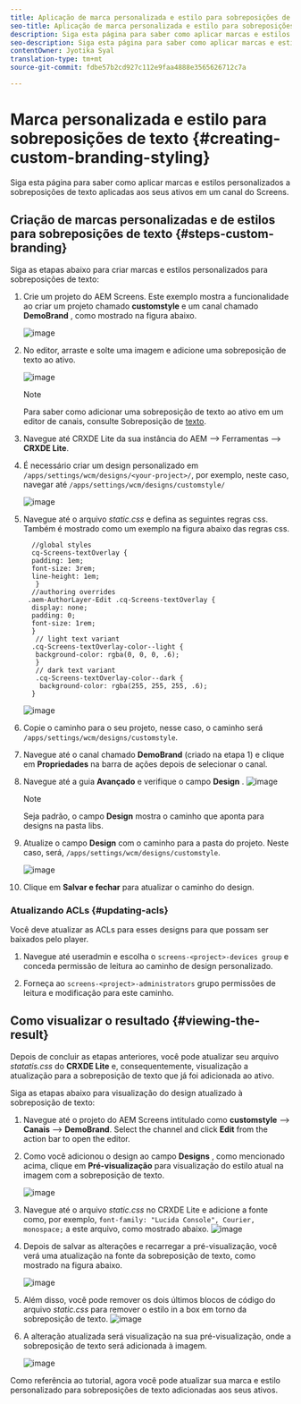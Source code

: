 ```yaml
---
title: Aplicação de marca personalizada e estilo para sobreposições de texto
seo-title: Aplicação de marca personalizada e estilo para sobreposições de texto
description: Siga esta página para saber como aplicar marcas e estilos personalizados a sobreposições de texto.
seo-description: Siga esta página para saber como aplicar marcas e estilos personalizados a sobreposições de texto.
contentOwner: Jyotika Syal
translation-type: tm+mt
source-git-commit: fdbe57b2cd927c112e9faa4888e3565626712c7a

---
```



# Marca personalizada e estilo para sobreposições de texto {#creating-custom-branding-styling}

Siga esta página para saber como aplicar marcas e estilos personalizados a sobreposições de texto aplicadas aos seus ativos em um canal do Screens.

## Criação de marcas personalizadas e de estilos para sobreposições de texto {#steps-custom-branding}

Siga as etapas abaixo para criar marcas e estilos personalizados para sobreposições de texto:

1. Crie um projeto do AEM Screens. Este exemplo mostra a funcionalidade ao criar um projeto chamado **customstyle** e um canal chamado **DemoBrand** , como mostrado na figura abaixo.

   ![image](/help/user-guide/assets/custom-brand/custom-brand1.png)

1. No editor, arraste e solte uma imagem e adicione uma sobreposição de texto ao ativo.

   ![image](/help/user-guide/assets/custom-brand/custom-brand2.png)

   >[!NOTE]
   >Para saber como adicionar uma sobreposição de texto ao ativo em um editor de canais, consulte Sobreposição de [texto](/help/user-guide/text-overlay.md).

1. Navegue até CRXDE Lite da sua instância do AEM —> Ferramentas —> **CRXDE Lite**.

1. É necessário criar um design personalizado em `/apps/settings/wcm/designs/<your-project>/`, por exemplo, neste caso, navegar até `/apps/settings/wcm/designs/customstyle/`

   ![image](/help/user-guide/assets/custom-brand/custom-brand3.png)

1. Navegue até o arquivo *static.css* e defina as seguintes regras css. Também é mostrado como um exemplo na figura abaixo das regras css.

   ```shell
     //global styles
     cq-Screens-textOverlay {
     padding: 1em;
     font-size: 3rem;
     line-height: 1em;
      }
     //authoring overrides
    .aem-AuthorLayer-Edit .cq-Screens-textOverlay {
     display: none;
     padding: 0;
     font-size: 1rem;
     }
      // light text variant
     .cq-Screens-textOverlay-color--light {
      background-color: rgba(0, 0, 0, .6);
      }
      // dark text variant
      .cq-Screens-textOverlay-color--dark {
       background-color: rgba(255, 255, 255, .6);
     }
   ```
   ![image](/help/user-guide/assets/custom-brand/custom-brand4.png)

1. Copie o caminho para o seu projeto, nesse caso, o caminho será `/apps/settings/wcm/designs/customstyle`.

1. Navegue até o canal chamado **DemoBrand** (criado na etapa 1) e clique em **Propriedades** na barra de ações depois de selecionar o canal.

1. Navegue até a guia **Avançado** e verifique o campo **Design** .
   ![image](/help/user-guide/assets/custom-brand/custom-brand5.png)

   >[!NOTE]
   >Seja padrão, o campo **Design** mostra o caminho que aponta para designs na pasta libs.

1. Atualize o campo **Design** com o caminho para a pasta do projeto. Neste caso, será, `/apps/settings/wcm/designs/customstyle`.

   ![image](/help/user-guide/assets/custom-brand/custom-brand6.png)

1. Clique em **Salvar e fechar** para atualizar o caminho do design.

### Atualizando ACLs {#updating-acls}

Você deve atualizar as ACLs para esses designs para que possam ser baixados pelo player.

1. Navegue até useradmin e escolha o `screens-<project>-devices group` e conceda permissão de leitura ao caminho de design personalizado.

1. Forneça ao `screens-<project>-administrators` grupo permissões de leitura e modificação para este caminho.

## Como visualizar o resultado {#viewing-the-result}

Depois de concluir as etapas anteriores, você pode atualizar seu arquivo *statatis.css* do **CRXDE Lite** e, consequentemente, visualização a atualização para a sobreposição de texto que já foi adicionada ao ativo.

Siga as etapas abaixo para visualização do design atualizado à sobreposição de texto:

1. Navegue até o projeto do AEM Screens intitulado como **customstyle** —> **Canais** —> **DemoBrand**. Select the channel and click **Edit** from the action bar to open the editor.

1. Como você adicionou o design ao campo **Designs** , como mencionado acima, clique em **Pré-visualização** para visualização do estilo atual na imagem com a sobreposição de texto.

   ![image](/help/user-guide/assets/custom-brand/custom-brand7.png)

1. Navegue até o arquivo *static.css* no CRXDE Lite e adicione a fonte como, por exemplo, `font-family: "Lucida Console", Courier, monospace;` a este arquivo, como mostrado abaixo.
   ![image](/help/user-guide/assets/custom-brand/custom-brand8.png)

1. Depois de salvar as alterações e recarregar a pré-visualização, você verá uma atualização na fonte da sobreposição de texto, como mostrado na figura abaixo.

   ![image](/help/user-guide/assets/custom-brand/custom-brand9.png)

1. Além disso, você pode remover os dois últimos blocos de código do arquivo *static.css* para remover o estilo in a box em torno da sobreposição de texto.
   ![image](/help/user-guide/assets/custom-brand/custom-brand10.png)

1. A alteração atualizada será visualização na sua pré-visualização, onde a sobreposição de texto será adicionada à imagem.

   ![image](/help/user-guide/assets/custom-brand/custom-brand11.png)

Como referência ao tutorial, agora você pode atualizar sua marca e estilo personalizado para sobreposições de texto adicionadas aos seus ativos.










